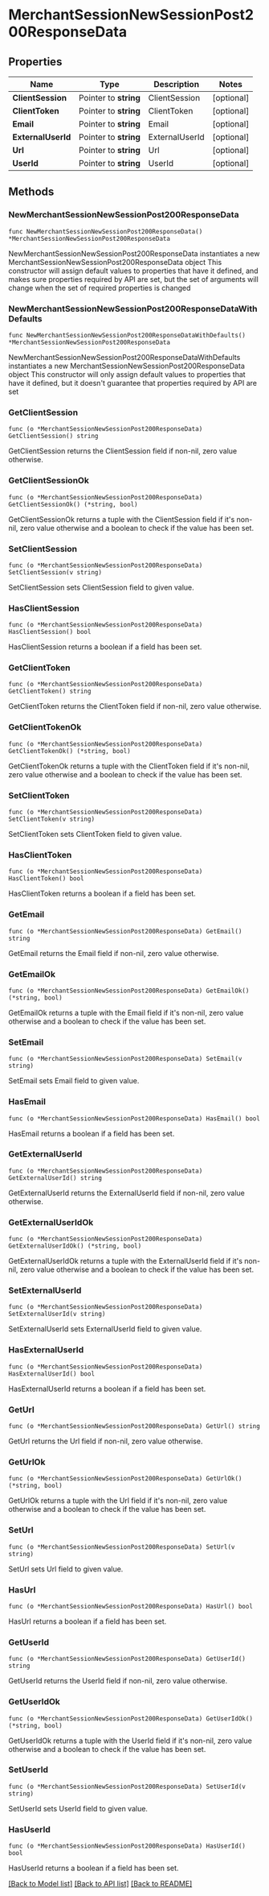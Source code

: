 # MerchantSessionNewSessionPost200ResponseData

## Properties

Name | Type | Description | Notes
------------ | ------------- | ------------- | -------------
**ClientSession** | Pointer to **string** | ClientSession | [optional] 
**ClientToken** | Pointer to **string** | ClientToken | [optional] 
**Email** | Pointer to **string** | Email | [optional] 
**ExternalUserId** | Pointer to **string** | ExternalUserId | [optional] 
**Url** | Pointer to **string** | Url | [optional] 
**UserId** | Pointer to **string** | UserId | [optional] 

## Methods

### NewMerchantSessionNewSessionPost200ResponseData

`func NewMerchantSessionNewSessionPost200ResponseData() *MerchantSessionNewSessionPost200ResponseData`

NewMerchantSessionNewSessionPost200ResponseData instantiates a new MerchantSessionNewSessionPost200ResponseData object
This constructor will assign default values to properties that have it defined,
and makes sure properties required by API are set, but the set of arguments
will change when the set of required properties is changed

### NewMerchantSessionNewSessionPost200ResponseDataWithDefaults

`func NewMerchantSessionNewSessionPost200ResponseDataWithDefaults() *MerchantSessionNewSessionPost200ResponseData`

NewMerchantSessionNewSessionPost200ResponseDataWithDefaults instantiates a new MerchantSessionNewSessionPost200ResponseData object
This constructor will only assign default values to properties that have it defined,
but it doesn't guarantee that properties required by API are set

### GetClientSession

`func (o *MerchantSessionNewSessionPost200ResponseData) GetClientSession() string`

GetClientSession returns the ClientSession field if non-nil, zero value otherwise.

### GetClientSessionOk

`func (o *MerchantSessionNewSessionPost200ResponseData) GetClientSessionOk() (*string, bool)`

GetClientSessionOk returns a tuple with the ClientSession field if it's non-nil, zero value otherwise
and a boolean to check if the value has been set.

### SetClientSession

`func (o *MerchantSessionNewSessionPost200ResponseData) SetClientSession(v string)`

SetClientSession sets ClientSession field to given value.

### HasClientSession

`func (o *MerchantSessionNewSessionPost200ResponseData) HasClientSession() bool`

HasClientSession returns a boolean if a field has been set.

### GetClientToken

`func (o *MerchantSessionNewSessionPost200ResponseData) GetClientToken() string`

GetClientToken returns the ClientToken field if non-nil, zero value otherwise.

### GetClientTokenOk

`func (o *MerchantSessionNewSessionPost200ResponseData) GetClientTokenOk() (*string, bool)`

GetClientTokenOk returns a tuple with the ClientToken field if it's non-nil, zero value otherwise
and a boolean to check if the value has been set.

### SetClientToken

`func (o *MerchantSessionNewSessionPost200ResponseData) SetClientToken(v string)`

SetClientToken sets ClientToken field to given value.

### HasClientToken

`func (o *MerchantSessionNewSessionPost200ResponseData) HasClientToken() bool`

HasClientToken returns a boolean if a field has been set.

### GetEmail

`func (o *MerchantSessionNewSessionPost200ResponseData) GetEmail() string`

GetEmail returns the Email field if non-nil, zero value otherwise.

### GetEmailOk

`func (o *MerchantSessionNewSessionPost200ResponseData) GetEmailOk() (*string, bool)`

GetEmailOk returns a tuple with the Email field if it's non-nil, zero value otherwise
and a boolean to check if the value has been set.

### SetEmail

`func (o *MerchantSessionNewSessionPost200ResponseData) SetEmail(v string)`

SetEmail sets Email field to given value.

### HasEmail

`func (o *MerchantSessionNewSessionPost200ResponseData) HasEmail() bool`

HasEmail returns a boolean if a field has been set.

### GetExternalUserId

`func (o *MerchantSessionNewSessionPost200ResponseData) GetExternalUserId() string`

GetExternalUserId returns the ExternalUserId field if non-nil, zero value otherwise.

### GetExternalUserIdOk

`func (o *MerchantSessionNewSessionPost200ResponseData) GetExternalUserIdOk() (*string, bool)`

GetExternalUserIdOk returns a tuple with the ExternalUserId field if it's non-nil, zero value otherwise
and a boolean to check if the value has been set.

### SetExternalUserId

`func (o *MerchantSessionNewSessionPost200ResponseData) SetExternalUserId(v string)`

SetExternalUserId sets ExternalUserId field to given value.

### HasExternalUserId

`func (o *MerchantSessionNewSessionPost200ResponseData) HasExternalUserId() bool`

HasExternalUserId returns a boolean if a field has been set.

### GetUrl

`func (o *MerchantSessionNewSessionPost200ResponseData) GetUrl() string`

GetUrl returns the Url field if non-nil, zero value otherwise.

### GetUrlOk

`func (o *MerchantSessionNewSessionPost200ResponseData) GetUrlOk() (*string, bool)`

GetUrlOk returns a tuple with the Url field if it's non-nil, zero value otherwise
and a boolean to check if the value has been set.

### SetUrl

`func (o *MerchantSessionNewSessionPost200ResponseData) SetUrl(v string)`

SetUrl sets Url field to given value.

### HasUrl

`func (o *MerchantSessionNewSessionPost200ResponseData) HasUrl() bool`

HasUrl returns a boolean if a field has been set.

### GetUserId

`func (o *MerchantSessionNewSessionPost200ResponseData) GetUserId() string`

GetUserId returns the UserId field if non-nil, zero value otherwise.

### GetUserIdOk

`func (o *MerchantSessionNewSessionPost200ResponseData) GetUserIdOk() (*string, bool)`

GetUserIdOk returns a tuple with the UserId field if it's non-nil, zero value otherwise
and a boolean to check if the value has been set.

### SetUserId

`func (o *MerchantSessionNewSessionPost200ResponseData) SetUserId(v string)`

SetUserId sets UserId field to given value.

### HasUserId

`func (o *MerchantSessionNewSessionPost200ResponseData) HasUserId() bool`

HasUserId returns a boolean if a field has been set.


[[Back to Model list]](../README.md#documentation-for-models) [[Back to API list]](../README.md#documentation-for-api-endpoints) [[Back to README]](../README.md)


